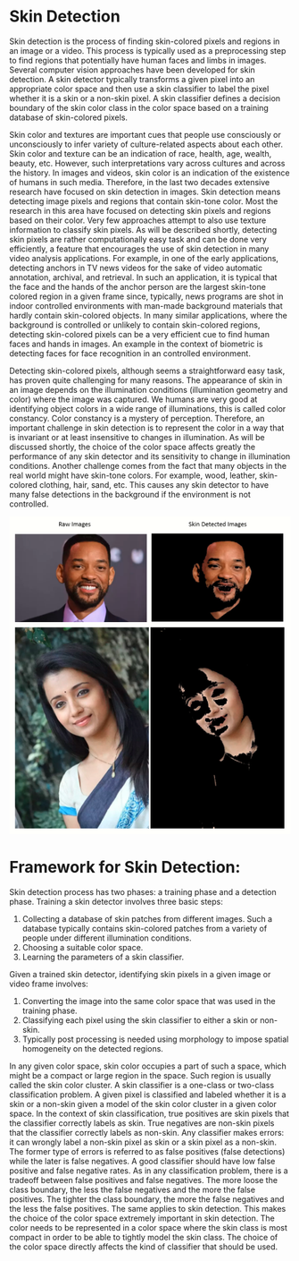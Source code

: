 # Skin Detection
Skin detection is the process of finding skin-colored pixels and regions in an image or a video.
This process is typically used as a preprocessing step to find regions that potentially have human
faces and limbs in images. Several computer vision approaches have been developed for skin
detection. A skin detector typically transforms a given pixel into an appropriate color space and
then use a skin classifier to label the pixel whether it is a skin or a non-skin pixel. A skin classifier
defines a decision boundary of the skin color class in the color space based on a training database
of skin-colored pixels.

Skin color and textures are important cues that people use consciously or unconsciously to infer
variety of culture-related aspects about each other. Skin color and texture can be an indication of
race, health, age, wealth, beauty, etc. However, such interpretations vary across cultures and
across the history. In images and videos, skin color is an indication of the existence of humans in
such media. Therefore, in the last two decades extensive research have focused on skin detection
in images. Skin detection means detecting image pixels and regions that contain skin-tone color.
Most the research in this area have focused on detecting skin pixels and regions based on their
color. Very few approaches attempt to also use texture information to classify skin pixels.
As will be described shortly, detecting skin pixels are rather computationally easy task and
can be done very efficiently, a feature that encourages the use of skin detection in many video
analysis applications. For example, in one of the early applications, detecting anchors in TV news 
videos for the sake of video automatic annotation, archival, and retrieval. In such an application, 
it is typical that the face and the hands of the anchor person are the largest skin-tone colored region 
in a given frame since, typically, news programs are shot in indoor controlled environments with man-made
background materials that hardly contain skin-colored objects. In many similar applications, where
the background is controlled or unlikely to contain skin-colored regions, detecting skin-colored
pixels can be a very efficient cue to find human faces and hands in images. An example in the
context of biometric is detecting faces for face recognition in an controlled environment.

Detecting skin-colored pixels, although seems a straightforward easy task, has proven quite
challenging for many reasons. The appearance of skin in an image depends on the illumination
conditions (illumination geometry and color) where the image was captured. We humans are very
good at identifying object colors in a wide range of illuminations, this is called color constancy.
Color constancy is a mystery of perception. Therefore, an important challenge in skin detection is
to represent the color in a way that is invariant or at least insensitive to changes in illumination. As
will be discussed shortly, the choice of the color space affects greatly the performance of any skin
detector and its sensitivity to change in illumination conditions. Another challenge comes from the
fact that many objects in the real world might have skin-tone colors. For example, wood, leather,
skin-colored clothing, hair, sand, etc. This causes any skin detector to have many false detections
in the background if the environment is not controlled.
<p align="center">
  <img src="data/Capture.png">
</p>

# Framework for Skin Detection: 

Skin detection process has two phases: a training phase and a detection phase. Training a skin
detector involves three basic steps:
1.  Collecting a database of skin patches from different images. Such a database typically contains
    skin-colored patches from a variety of people under different illumination conditions.
2.  Choosing a suitable color space.
3.  Learning the parameters of a skin classifier.

Given a trained skin detector, identifying skin pixels in a given image or video frame involves:
1.  Converting the image into the same color space that was used in the training phase.
2.  Classifying each pixel using the skin classifier to either a skin or non-skin.
3.  Typically post processing is needed using morphology to impose spatial homogeneity on the
    detected regions.
    
In any given color space, skin color occupies a part of such a space, which might be a compact
or large region in the space. Such region is usually called the skin color cluster. A skin classifier is
a one-class or two-class classification problem. A given pixel is classified and labeled whether it
is a skin or a non-skin given a model of the skin color cluster in a given color space. In the context
of skin classification, true positives are skin pixels that the classifier correctly labels as skin. True
negatives are non-skin pixels that the classifier correctly labels as non-skin. Any classifier makes
errors: it can wrongly label a non-skin pixel as skin or a skin pixel as a non-skin. The former type
of errors is referred to as false positives (false detections) while the later is false negatives. A good
classifier should have low false positive and false negative rates. As in any classification problem,
there is a tradeoff between false positives and false negatives. The more loose the class boundary,
the less the false negatives and the more the false positives. The tighter the class boundary, the
more the false negatives and the less the false positives. The same applies to skin detection. This
makes the choice of the color space extremely important in skin detection. The color needs to
be represented in a color space where the skin class is most compact in order to be able to tightly
model the skin class. The choice of the color space directly affects the kind of classifier that should
be used.
